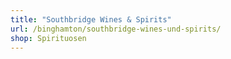 ```yaml
---
title: "Southbridge Wines & Spirits"
url: /binghamton/southbridge-wines-und-spirits/
shop: Spirituosen
---
```

